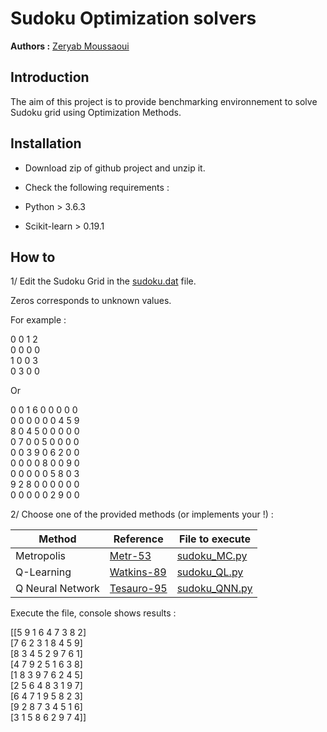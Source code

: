# Sudoku Optimization solvers 

**Authors :** [Zeryab Moussaoui](https://fr.linkedin.com/in/zeryab-moussaoui-9a728029)

## Introduction

The aim of this project is to provide benchmarking environnement to solve Sudoku grid using Optimization Methods.


## Installation

* Download zip of github project and unzip it.

* Check the following requirements :
* Python > 3.6.3
* Scikit-learn > 0.19.1

## How to

1/ Edit the Sudoku Grid in the [sudoku.dat](./sudoku.dat) file.

Zeros corresponds to unknown values.

For example :

0 0 1 2<br/> 
0 0 0 0<br/> 
1 0 0 3<br/> 
0 3 0 0<br/>  

Or

0 0 1 6 0 0 0 0 0<br/>
0 0 0 0 0 0 4 5 9<br/>
8 0 4 5 0 0 0 0 0<br/>
0 7 0 0 5 0 0 0 0<br/>
0 0 3 9 0 6 2 0 0<br/>
0 0 0 0 8 0 0 9 0<br/>
0 0 0 0 0 5 8 0 3<br/>
9 2 8 0 0 0 0 0 0<br/>
0 0 0 0 0 2 9 0 0

2/ Choose one of the provided methods (or implements your !) :


| Method   |  Reference |  File to execute | 
| ------------- | ------------- | ------------- |
| Metropolis  | [Metr-53](https://bayes.wustl.edu/Manual/EquationOfState.pdf) | [sudoku_MC.py](./sudoku_MC.py)|
| Q-Learning  | [Watkins-89](https://www.researchgate.net/publication/33784417_Learning_From_Delayed_Rewards/) | [sudoku_QL.py](./sudoku_QL.py)|
| Q Neural Network  | [Tesauro-95](https://bkgm.com/articles/tesauro/tdl.html) | [sudoku_QNN.py](./sudoku_QNN.py)|


Execute the file, console shows results :

[[5 9 1 6 4 7 3 8 2]<br/>
 [7 6 2 3 1 8 4 5 9]<br/>
 [8 3 4 5 2 9 7 6 1]<br/>
 [4 7 9 2 5 1 6 3 8]<br/>
 [1 8 3 9 7 6 2 4 5]<br/>
 [2 5 6 4 8 3 1 9 7]<br/>
 [6 4 7 1 9 5 8 2 3]<br/>
 [9 2 8 7 3 4 5 1 6]<br/>
 [3 1 5 8 6 2 9 7 4]]


